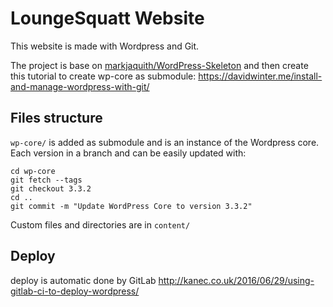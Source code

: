 # LoungeSquatt Website

This website is made with Wordpress and Git.

The project is base on [markjaquith/WordPress-Skeleton](https://github.com/markjaquith/WordPress-Skeleton)
and then create this tutorial to create wp-core as submodule:
https://davidwinter.me/install-and-manage-wordpress-with-git/


## Files structure

`wp-core/` is added as submodule and is an instance of the Wordpress core.
Each version in a branch and can be easily updated with:

```
cd wp-core
git fetch --tags
git checkout 3.3.2
cd ..
git commit -m "Update WordPress Core to version 3.3.2"

```

Custom files and directories are in `content/`


## Deploy
deploy is automatic done by GitLab
http://kanec.co.uk/2016/06/29/using-gitlab-ci-to-deploy-wordpress/
